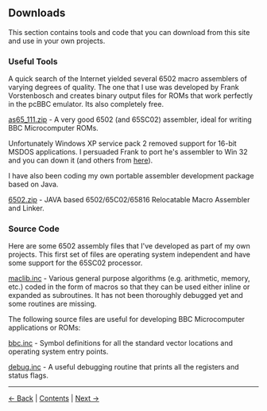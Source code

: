 Downloads
---------

This section contains tools and code that you can download from this site and use in your own projects.


### Useful Tools

A quick search of the Internet yielded several 6502 macro assemblers of varying degrees of quality. The one that I use was developed by Frank Vorstenbosch and creates binary output files for ROMs that work perfectly in the pcBBC emulator. Its also completely free.

[as65_111.zip](files/as65_111.zip) - A very good 6502 (and 65SC02) assembler, ideal for writing BBC Microcomputer ROMs.

Unfortunately Windows XP service pack 2 removed support for 16-bit MSDOS applications. I persuaded Frank to port he's assembler to Win 32 and you can down it (and others from [here](http://www.kingswood-consulting.co.uk/assemblers/)).

I have also been coding my own portable assembler development package based on Java.

[6502.zip](files/6502.zip) - JAVA based 6502/65C02/65816 Relocatable Macro Assembler and Linker.


### Source Code
Here are some 6502 assembly files that I've developed as part of my own projects. This first set of files are operating system independent and have some support for the 65SC02 processor.

[maclib.inc](files/maclib.inc) - Various general purpose algorithms (e.g. arithmetic, memory, etc.) coded in the form of macros so that they can be used either inline or expanded as subroutines. It has not been thoroughly debugged yet and some routines are missing.

The following source files are useful for developing BBC Microcomputer applications or ROMs:

[bbc.inc](files/bbc.inc) - Symbol definitions for all the standard vector locations and operating system entry points.

[debug.inc](files/debug.inc) - A useful debugging routine that prints all the registers and status flags.

--------------------------------------------------
[&larr; Back](Reference.md) | [Contents](Introduction.md) | [Next &rarr;](Links.md)